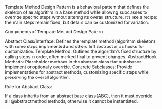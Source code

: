 Template Method Design Pattern is a behavioral pattern that defines the skeleton of an algorithm in a base method while allowing subclasses to override specific steps without altering its overall structure. It’s like a recipe: the main steps remain fixed, but details can be customized for variation.

Components of Template Method Design Pattern

Abstract Class/Interface: Defines the template method (algorithm skeleton) with some steps implemented and others left abstract or as hooks for customization.
Template Method: Outlines the algorithm’s fixed structure by calling steps in order, often marked final to prevent changes.
Abstract/Hook Methods: Placeholder methods in the abstract class that subclasses implement or optionally override.
Concrete Subclasses: Provide implementations for abstract methods, customizing specific steps while preserving the overall algorithm.


Rule for Abstract Class:

If a class inherits from an abstract base class (ABC),
then it must override all @abstractmethod methods,
otherwise it cannot be instantiated.